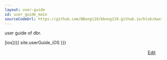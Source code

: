 ```yaml
---
layout: user-guide
id: user_guide_main
sourceCodeUrl: https://github.com/BBong119/bbong119.github.io/blob/master/DBR-Basic-Info/user-guide/index.md
---
```



user guide of dbr.  

[ios]({{ site.userGuide_iOS }})  

<p align="right"><a href="{{ page.sourceCodeUrl }} " align="right" class="#otherLinkColour">Edit<img src="{{ site.editIcon }}" width="20px" height="15px" /></a></p>

